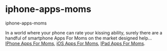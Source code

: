 # iphone-apps-moms
iphone-apps-moms

In a world where your phone can rate your kissing ability, surely there are a handful of smartphone Apps For Moms on the market designed help...
[IPhone Apps For Moms](https://geekeasier.com/8-iphone-apps-moms/273/),
[iOS Apps For Moms](https://geekeasier.com/8-iphone-apps-moms/273/),
[IPad Apps For Moms](https://geekeasier.com/8-iphone-apps-moms/273/).
